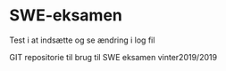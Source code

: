 # SWE-eksamen
Test i at indsætte og se ændring i log fil

GIT repositorie til brug til SWE eksamen vinter2019/2019
